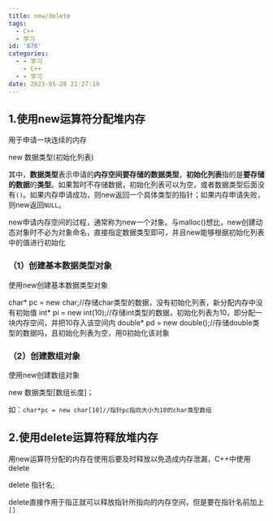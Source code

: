 ```yaml
---
title: new/delete
tags:
  - C++
  - 学习
id: '870'
categories:
  - - 学习
    - C++
  - - 学习
date: 2023-05-28 21:27:19
---
```


## 1.使用new运算符分配堆内存

用于申请一块连续的内存

new 数据类型(初始化列表)

其中，**数据类型**表示申请的**内存空间要存储的数据类型**，**初始化列表**指的是**要存储的数据**的**类型**。如果暂时不存储数据，初始化列表可以为空，或者数据类型后面没有`()`。如果内存申请成功，则new返回一个具体类型的指针；如果内存申请失败，则new返回`NULL`。

new申请内存空间的过程，通常称为new一个对象。与malloc()想比，new创建动态对象时不必为对象命名，直接指定数据类型即可，并且new能够根据初始化列表中的值进行初始化

### （1）创建基本数据类型对象

使用new创建基本数据类型对象

char\* pc = new char;//存储char类型的数据，没有初始化列表，新分配内存中没有初始值
int\* pi = new int(10);//存储int类型的数据，初始化列表为10，即分配一块内存空间，并把10存入该空间内
double\* pd = new double();//存储double类型的数据吗，且初始化列表为空，用0初始化该对象

### （2）创建数组对象

使用new创建数组对象

new 数据类型\[数组长度\]；

如：`char*pc = new char[10]//指针pc指向大小为10的char类型数组`

## 2.使用delete运算符释放堆内存

用new运算符分配的内存在使用后要及时释放以免造成内存泄漏，C++中使用delete

delete 指针名;

delete直接作用于指正就可以释放指针所指向的内存空间，但是要在指针名前加上`[]`